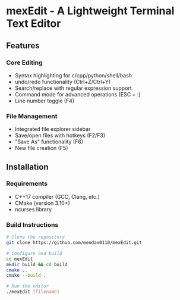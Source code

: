 # mexEdit - A Lightweight Terminal Text Editor

## Features

### Core Editing
- Syntax highlighting for c/cpp/python/shell/bash
- undo/redo functionality (Ctrl+Z/Ctrl+Y)
- Search/replace with regular expression support
- Command mode for advanced operations (ESC + :)
- Line number toggle (F4)

### File Management
- Integrated file explorer sidebar
- Save/open files with hotkeys (F2/F3)
- "Save As" functionality (F6)
- New file creation (F5)

## Installation

### Requirements
- C++17 compiler (GCC, Clang, etc.)
- CMake (version 3.10+)
- ncurses library

### Build Instructions

```bash
# Clone the repository
git clone https://github.com/mendax0110/mexEdit.git

# Configure and build
cd mexEdit
mkdir build && cd build
cmake ..
cmake --build .

# Run the editor
./mexEdit [filename]